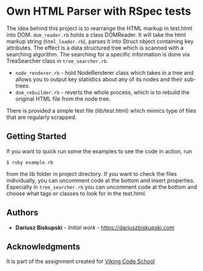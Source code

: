 #  Own HTML Parser with RSpec tests

The idea behind this project is to rearrange the HTML markup in test.html into DOM. `dom_reader.rb` holds a class DOMReader. It will take the html markup string (`html_loader.rb`), parses it into Struct object containing key attributes. The effect is a data structured tree which is scanned with a searching algorithm. The searching for a specific information is done via TreaSearcher class in `tree_searcher.rb`.
- `node_renderer.rb` - hold NodeRenderer class which takes in a tree and allows you to output key statistics about any of its nodes and their sub-trees.
- `dom_rebuilder.rb` - reverts the whole process, which is to rebuild the original HTML file from the node tree.

There is provided a simple test file (lib/test.html) which mimics type of files that are regularly scrapped.

## Getting Started

If you want to quick run some the examples to see the code in action, run
```
$ ruby example.rb
```
from the lib folder in project directory. If you want to check the files individually, you can uncomment code at the bottom and insert properties. Especially in `tree_searcher.rb` you can uncomment code at the bottom and choose what tags or classes to look for in the test.html.

## Authors

* **Dariusz Biskupski** - *Initial work* - https://dariuszbiskupski.com


## Acknowledgments

It is part of the assignment created for [Viking Code School](https://www.vikingcodeschool.com/)
